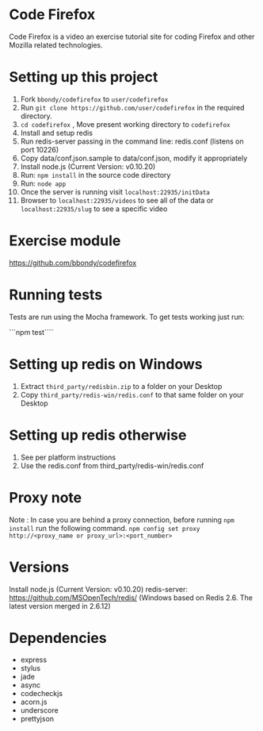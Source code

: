Code Firefox
===========

Code Firefox is a video an exercise tutorial site for coding Firefox and other Mozilla related technologies.

Setting up this project
=======================

1. Fork ```bbondy/codefirefox``` to ```user/codefirefox```
2. Run ```git clone https://github.com/user/codefirefox``` in the required directory.
3. ```cd codefirefox``` , Move present working directory to ```codefirefox```
4. Install and setup redis
5. Run redis-server passing in the command line: redis.conf (listens on port 10226)
6. Copy data/conf.json.sample to data/conf.json, modify it appropriately
7. Install node.js (Current Version: v0.10.20)
8. Run: ```npm install``` in the source code directory
9. Run: ```node app```
10. Once the server is running visit ```localhost:22935/initData```
11. Browser to ```localhost:22935/videos``` to see all of the data or ```localhost:22935/slug``` to see a specific video

Exercise module
===============

https://github.com/bbondy/codefirefox

Running tests
=============

Tests are run using the Mocha framework. To get tests working just run:

```npm test````

Setting up redis on Windows
===========================

1. Extract `third_party/redisbin.zip` to a folder on your Desktop
2. Copy `third_party/redis-win/redis.conf` to that same folder on your Desktop

Setting up redis otherwise
==========================

1. See per platform instructions
2. Use the redis.conf from third_party/redis-win/redis.conf

Proxy note
==========

Note : In case you are behind a proxy connection, before running ```npm install``` run the following command.
```npm config set proxy http://<proxy_name or proxy_url>:<port_number>```

Versions
========

Install node.js (Current Version: v0.10.20)
redis-server: https://github.com/MSOpenTech/redis/ (Windows based on Redis 2.6. The latest version merged in 2.6.12)

Dependencies
============

- express
- stylus
- jade
- async
- codecheckjs
- acorn.js
- underscore
- prettyjson
